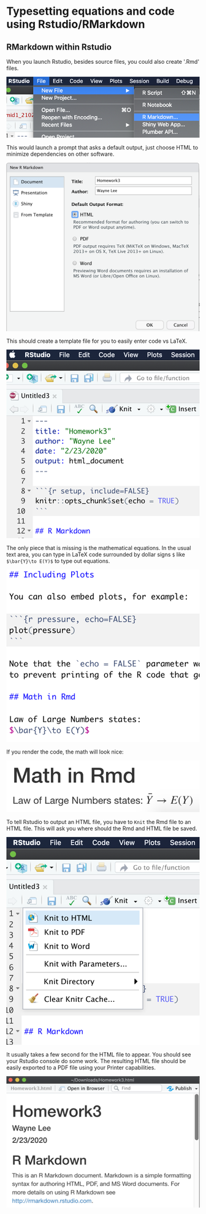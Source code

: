 # Typesetting equations and code using Rstudio/RMarkdown

## RMarkdown within Rstudio
When you launch Rstudio, besides source files, you could
also create '.Rmd' files.

![launch new Rmd file](images/Rmd_newfile_rstudio.png)

This would launch a prompt that asks a default output, just choose HTML
to minimize dependencies on other software.

![Rmd new file prompt](images/rmd_newfile_prompt.png)

This should create a template file for you to easily
enter code vs LaTeX.

![Rmd demo file](images/rmd_demo_file.png)

The only piece that is missing is the mathematical equations.
In the usual text area, you can type in LaTeX code surrounded by
dollar signs `$` like `$\bar{Y}\to E(Y)$` to type out equations.

![Rmd math code example](images/rmd_math_code.png)

If you render the code, the math will look nice:

![Rmd math rendered example](images/rmd_math_rendered.png)

To tell Rstudio to output an HTML file, you have to `Knit` the
Rmd file to an HTML file. This will ask you where should the
Rmd and HTML file be saved.

![Rmd knit dropdown](images/rmd_knit_dropdown.png)

It usually takes a few second for the HTML file to appear.
You should see your Rstudio console do some work. The resulting
HTML file should be easily exported to a PDF file using your
Printer capabilities.

![Rmd knit html](images/rmd_knit_html.png)
